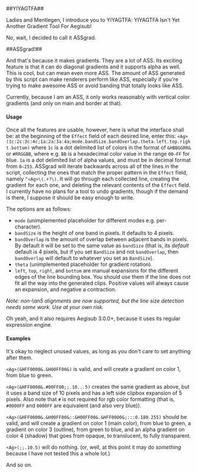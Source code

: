 ﻿##YIYAGTFA##

Ladies and Mentlegen, I introduce you to YIYAGTFA: YIYAGTFA Isn't Yet Another Gradient Tool For Aegisub!

No, wait, I decided to call it ASSgrad.

##ASSgrad!##

And that's because it makes gradients. They are a lot of ASS. Its exciting feature is that it can do diagonal gradients and it supports alpha as well. This is cool, but can mean even more ASS. The amount of ASS generated by this script can make renderers perform like ASS, especially if you're trying to make awesome ASS or avoid banding that totally looks like ASS.

Currently, because I am an ASS, it only works reasonably with vertical color gradients (and only on main and border at that).

#### Usage ####

Once all the features are usable, however, here is what the interface shall be: at the beginning of the `Effect` field of each desired line, enter this: `<Ag>(1c:2c:3c:4c;1a:2a:3a:4a;mode.bandSize.bandOverlap.theta.left.top.right.bottom)` where `1c` is a dot delimited list of colors in the format of `&HBBGGRR&` or `#RRGGBB`, where e.g. `BB` is a hexadecimal color value in the range `00–FF` for blue. `1a` is a dot delimited list of alpha values, and must be in decimal format from `0–255`. ASSgrad will iterate backwards across all of the lines in the script, collecting the ones that match the proper pattern in the `Effect` field, namely `^<Ag>\(.+?\)`. It will go through each collected line, creating the gradient for each one, and deleting the relevant contents of the `Effect` field. I currently have no plans for a tool to undo gradients, though if the demand is there, I suppose it should be easy enough to write.

The options are as follows:

* `mode` (unimplemented placeholder for different modes e.g. per-character).
* `bandSize` is the height of one band in pixels. It defaults to 4 pixels.
* `bandOverlap` is the amount of overlap between adjacent bands in pixels. By default it will be set to the same value as `bandSize` (that is, its *default* default is 4 pixels, but if you set `BandSize` and not `bandOverlap`, then `bandOverlap` will default to whatever you set as `BandSize`).
* `theta` (unimplemented placeholder for gradient rotation).
* `left`, `top`, `right`, and `bottom` are manual expansions for the different edges of the line bounding box. You should use them if the line does not fit all the way into the generated clips. Positive values will always cause an expansion, and negative a contraction.

*Note: non-\an5 alignments are now supported, but the line size detection needs some work. Use at your own risk.*

Oh yeah, and it also requires Aegisub 3.0.0+, because it uses its regular expression engine.

#### Examples ####

It's okay to neglect unused values, as long as you don't care to set anything after them.

`<Ag>(&HFF0000&.&H00FF00&)` is valid, and will create a gradient on color 1, from blue to green.

`<Ag>(&HFF0000&.#00FF00;;.10...5)` creates the same gradient as above, but it uses a band size of 10 pixels and has a left side clipbox expansion of 5 pixels. Also note that `#` is not required for rgb color formatting (that is, `#0000FF` and `0000FF` are equivalent (and also very blue)).

`<Ag>(&HFF0000&.&H00FF00&::&H00FF00&.&HFF0000&;:::0.180.255)` should be valid, and will create a gradient on color 1 (main color), from blue to green, a gradient on color 3 (outline), from green to blue, and an alpha gradient on color 4 (shadow) that goes from opaque, to translucent, to fully transparent.

`<Ag>(;;.10.5)` will do nothing. (or, well, at this point it may do _something_ because I have not tested this a whole lot.)

And so on.
